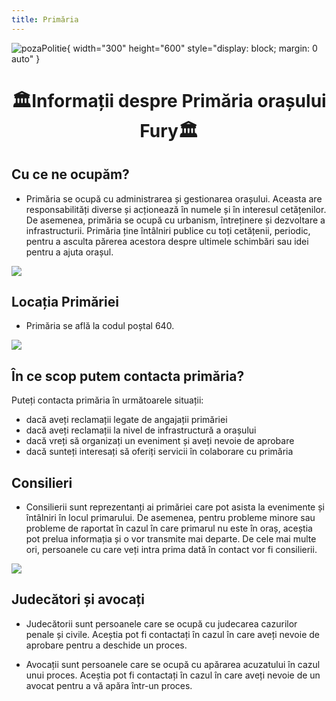 ```yaml
---
title: Primăria
---
```


![pozaPolitie](https://i.imgur.com/K8JSYtS.png){ width="300" height="600" style="display: block; margin: 0 auto" }

# <center>:classical_building:Informații despre Primăria orașului Fury:classical_building:</center>

## Cu ce ne ocupăm?

- Primăria se ocupă cu administrarea și gestionarea orașului. Aceasta are responsabilități diverse și acționează în numele și în interesul cetățenilor. De asemenea, primăria se ocupă cu urbanism, întreținere și dezvoltare a infrastructurii. Primăria ține întâlniri publice cu toți cetățenii, periodic, pentru a asculta părerea acestora despre ultimele schimbări sau idei pentru a ajuta orașul.

![](https://i.imgur.com/EZ1QlKk.png)

## Locația Primăriei

- Primăria se află la codul poștal 640.

![](https://i.imgur.com/rBCw6o2.png)

## În ce scop putem contacta primăria?

Puteți contacta primăria în următoarele situații:

- dacă aveți reclamații legate de angajații primăriei
- dacă aveți reclamații la nivel de infrastructură a orașului
- dacă vreți să organizați un eveniment și aveți nevoie de aprobare
- dacă sunteți interesați să oferiți servicii în colaborare cu primăria

## Consilieri

- Consilierii sunt reprezentanți ai primăriei care pot asista la evenimente și întâlniri în locul primarului. De asemenea, pentru probleme minore sau probleme de raportat în cazul în care primarul nu este în oraș, aceștia pot prelua informația și o vor transmite mai departe. De cele mai multe ori, persoanele cu care veți intra prima dată în contact vor fi consilierii.

![](https://i.imgur.com/rpgSoZy.jpg)

## Judecători și avocați

- Judecătorii sunt persoanele care se ocupă cu judecarea cazurilor penale și civile. Aceștia pot fi contactați în cazul în care aveți nevoie de aprobare pentru a deschide un proces.

- Avocații sunt persoanele care se ocupă cu apărarea acuzatului în cazul unui proces. Aceștia pot fi contactați în cazul în care aveți nevoie de un avocat pentru a vă apăra într-un proces.